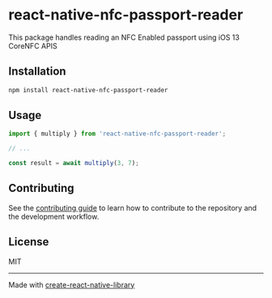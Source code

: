 # react-native-nfc-passport-reader

This package handles reading an NFC Enabled passport using iOS 13 CoreNFC APIS

## Installation

```sh
npm install react-native-nfc-passport-reader
```

## Usage

```js
import { multiply } from 'react-native-nfc-passport-reader';

// ...

const result = await multiply(3, 7);
```

## Contributing

See the [contributing guide](CONTRIBUTING.md) to learn how to contribute to the repository and the development workflow.

## License

MIT

---

Made with [create-react-native-library](https://github.com/callstack/react-native-builder-bob)
